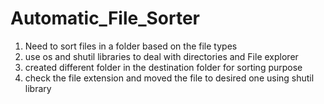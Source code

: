 # Automatic_File_Sorter

1. Need to sort files in a folder based on the file types
2. use os and shutil libraries to deal with directories and File explorer
3. created different folder in the destination folder for sorting purpose
4. check the file extension and moved the file to desired one using shutil library
